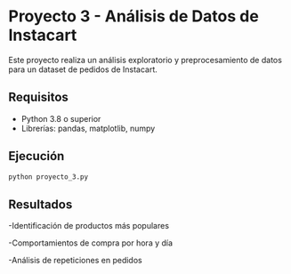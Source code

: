 # Proyecto 3 - Análisis de Datos de Instacart

Este proyecto realiza un análisis exploratorio y preprocesamiento de datos para un dataset de pedidos de Instacart.

## Requisitos

- Python 3.8 o superior
- Librerías: pandas, matplotlib, numpy

## Ejecución

```bash
python proyecto_3.py
```

## Resultados

-Identificación de productos más populares

-Comportamientos de compra por hora y día

-Análisis de repeticiones en pedidos

